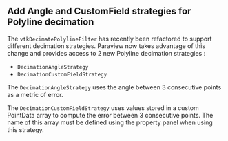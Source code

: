 ## Add Angle and CustomField strategies for Polyline decimation

The `vtkDecimatePolylineFilter` has recently been refactored to support different decimation strategies. Paraview now takes advantage of this change and provides access to 2 new Polyline decimation strategies :
- `DecimationAngleStrategy`
- `DecimationCustomFieldStrategy`

The `DecimationAngleStrategy` uses the angle between 3 consecutive points as a metric of error.

The `DecimationCustomFieldStrategy` uses values stored in a custom PointData array to compute the error between 3 consecutive points. The name of this array must be defined using the property panel when using this strategy.
